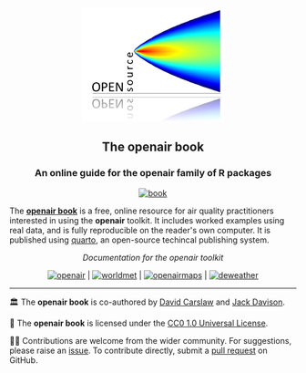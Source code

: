 
<div align="center">

<img src="assets/media/plume.png" height="200"/>

## The **openair** book
### An online guide for the **openair** family of R packages

<!-- badges: start -->
[![book](https://img.shields.io/badge/DOCS-book-black)](https://bookdown.org/david_carslaw/openair/)
<!-- badges: end -->

</div>

The [**openair book**](https://bookdown.org/david_carslaw/openair/) is a free, online resource for air quality practitioners interested in using the **openair** toolkit. It includes worked examples using real data, and is fully reproducible on the reader's own computer. It is published using [quarto](https://quarto.org/), an open-source techincal publishing system.

<div align="center">

*Documentation for the openair toolkit*

[![openair](https://img.shields.io/badge/openair_core-06D6A0?style=flat-square)](https://davidcarslaw.github.io/openair) | 
[![worldmet](https://img.shields.io/badge/worldmet-26547C?style=flat-square)](https://davidcarslaw.github.io/worldmet) | 
[![openairmaps](https://img.shields.io/badge/openairmaps-FFD166?style=flat-square)](https://davidcarslaw.github.io/openairmaps) | 
[![deweather](https://img.shields.io/badge/deweather-EF476F?style=flat-square)](https://davidcarslaw.github.io/deweather)

</div>

<hr>

🏛️ The **openair book** is co-authored by [David Carslaw](https://github.com/davidcarslaw) and [Jack Davison](https://github.com/jack-davison).

📃 The **openair book** is licensed under the [CC0 1.0 Universal License](LICENSE.md).

🧑‍💻 Contributions are welcome from the wider community. For suggestions, please raise an [issue](https://github.com/davidcarslaw/openair-book/issues). To contribute directly, submit a [pull request](https://github.com/davidcarslaw/openair-book/pulls) on GitHub.
